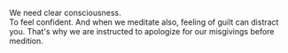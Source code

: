 We need clear consciousness.<br>
To feel confident.
And when we meditate also, feeling of guilt can distract you. That's why we are instructed to apologize for our misgivings before medition.

